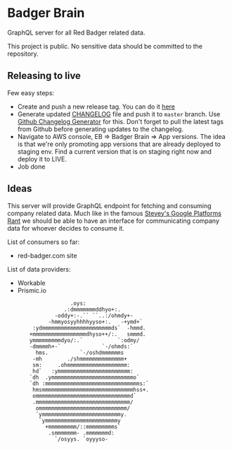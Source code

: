 # Badger Brain

GraphQL server for all Red Badger related data.

This project is public. No sensitive data should be committed to the repository.

## Releasing to live

Few easy steps:

* Create and push a new release tag. You can do it [here](https://github.com/redbadger/badger-brain/releases)
* Generate updated [CHANGELOG](https://github.com/redbadger/badger-brain/blob/master/CHANGELOG.md) file and push it to `master` branch. Use [Github Changelog Generator](https://github.com/skywinder/github-changelog-generator) for this. Don't forget to pull the latest tags from Github before generating updates to the changelog.
* Navigate to AWS console, EB => Badger Brain => App versions. The idea is that we're only promoting app versions that are already deployed to staging env. Find a current version that is on staging right now and deploy it to LIVE.
* Job done

## Ideas

This server will provide GraphQL endpoint for fetching and consuming company related data. Much like in the famous [Stevey's Google Platforms Rant](https://gist.github.com/chitchcock/1281611) we should be able to have an interface for communicating company data for whoever decides to consume it.

List of consumers so far:

* red-badger.com site

List of data providers:

* Workable
* Prismic.io

```
​                    .oys:
                  .:dmmmmmmmddhyo+:.
               -oddy+:-.`` ``..:/ohmdy+-
             -hmmyosyyhhhhyyso+:.   -+ymd+`
        :ydmmmmmmmmmmmmmmmmmmmmmmds`  -hmmd.
       +mmmmmmmmmmmmmmmmmdhyso++/:.   smmmd.
       ymmmmmmmmmdyo/:.`           `:odmy/
       -dmmmmh+-`             `-/ohmds:`
         hms.          `-/oshdmmmmmms
        -mh        ./shmmmmmmmmmmmmmm+
        sm:     .ohmmmmmmmmmmmmmmmmmmm:
        hd`   :ymmmmmmmmmmmmmmmmmmmmmmm:
       `dh  .ymmmmmmmmmmmmmmmmmmmmmmmmmmo`
       `dh :mmmmmmmmmmmmmmmmmmmmmmmmmmmmmms:`
        hmsmmmmmmmmmmmmmmmmmmmmmmmmmmmmmhss+.
        ommmmmmmmmmmmmmmmmmmmmmmmmmmmmmd`
        .mmmmmmmmmmmmmmmmmmmmmmmmmmmmmm/
         ommmmmmmmmmmmmmmmmmmmmmmmmmmm/
         `ymmmmmmmmmmmmmmmmmmmmmmmmmy.
          `ymmmmmmmmmmmmmmmmmmmmmmmy
            +mmmmmmmmm/::mmmmmmmmms`
             .smmmmmmm- .mmmmmmmd:
               `/osyys. `oyyyso-
```
